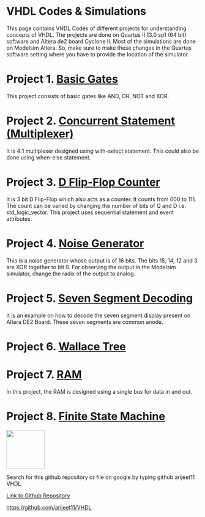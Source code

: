 # VHDL Codes & Simulations
This page contains VHDL Codes of different projects for understanding concepts of VHDL.
The projects are done on Quartus II 13.0 sp1 (64 bit) software and Altera de2 board Cyclone II. Most of the simulations are done on Modelsim Altera. So, make sure to make these changes in the Quartus software setting where you have to provide the location of the simulator.

# Project 1. [Basic Gates](https://github.com/arijeet11/VHDL/tree/master/1.%20Basic%20Gates)
  This project consists of basic gates like AND, OR, NOT and XOR.

# Project 2. [Concurrent Statement (Multiplexer)](https://github.com/arijeet11/VHDL/tree/master/2.%20Concurrent%20Statement%20(Multiplexer))
  It is 4:1 multiplexer designed using with-select statement. This could also be done using when-else statement.

# Project 3. [D Flip-Flop Counter](https://github.com/arijeet11/VHDL/tree/master/3.%20D%20Flip-Flop%20Counter)
  It is 3 bit D Flip-Flop which also acts as a counter. It counts from 000 to 111. The count can be varied by changing the number of bits of Q and D i.e. std_logic_vector. This project uses sequential statement and event attributes.

# Project 4. [Noise Generator](https://github.com/arijeet11/VHDL/tree/master/4.%20Noise%20Generator)
  This is a noise generator whose output is of 16 bits. The bits 15, 14, 12 and 3 are XOR together to bit 0. For observing the output in the Modelsim simulator, change the radix of the output to analog.
  
# Project 5. [Seven Segment Decoding](https://github.com/arijeet11/VHDL/tree/master/5.%20Seven%20Segment%20Decoding)
  It is an example on how to decode the seven segment display present on Altera DE2 Board. These seven segments are common anode.

# Project 6. [Wallace Tree](https://github.com/arijeet11/VHDL/tree/master/6.%20Wallace%20Tree)

# Project 7. [RAM](https://github.com/arijeet11/VHDL/tree/master/7.%20RAM)
  In this project, the RAM is designed using a single bus for data in and out.

# Project 8. [Finite State Machine](https://github.com/arijeet11/VHDL/tree/master/8.%20Finite%20State%20Machine)
<img src="https://github.com/arijeet11/VHDL/blob/master/8.%20Finite%20State%20Machine/FSM%20Diagram.jpg" width="100">


Search for this github repository or file on google by typing github arijeet11 VHDL 

[Link to Github Repository](https://github.com/arijeet11/VHDL)

https://github.com/arijeet11/VHDL
